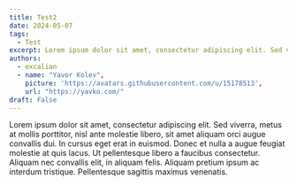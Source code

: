```yaml
---
title: Test2
date: 2024-05-07
tags:
  - Test
excerpt: Lorem ipsum dolor sit amet, consectetur adipiscing elit. Sed viverra, metus at mollis porttitor, nisl ante molestie libero, sit amet aliquam orci augue convallis dui. In cursus eget erat in euismod. Donec et nulla a augue feugiat molestie at quis lacus. Ut pellentesque libero a faucibus consectetur. Aliquam nec convallis elit, in aliquam felis. Aliquam pretium ipsum ac interdum tristique. Pellentesque sagittis maximus venenatis.
authors:
  - excalian
  - name: "Yavor Kolev",
    picture: 'https://avatars.githubusercontent.com/u/15178513',
    url: "https://yavko.com/"
draft: False
---
```


Lorem ipsum dolor sit amet, consectetur adipiscing elit. Sed viverra, metus at mollis porttitor, nisl ante molestie libero, sit amet aliquam orci augue convallis dui. In cursus eget erat in euismod. Donec et nulla a augue feugiat molestie at quis lacus. Ut pellentesque libero a faucibus consectetur. Aliquam nec convallis elit, in aliquam felis. Aliquam pretium ipsum ac interdum tristique. Pellentesque sagittis maximus venenatis.